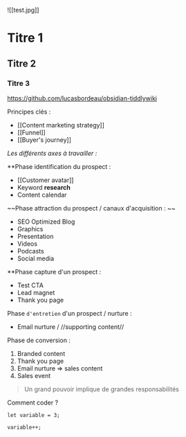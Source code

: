 ![[test.jpg]]

# Titre 1

##  Titre 2

###  Titre 3

https://github.com/lucasbordeau/obsidian-tiddlywiki

Principes clés : 

- [[Content marketing strategy]]
- [[Funnel]]
- [[Buyer's journey]]

*Les différents axes à travailler :*

**Phase identification du prospect :

- [[Customer avatar]]
- Keyword **research**
- Content calendar

~~Phase attraction du prospect / canaux d'acquisition :
~~

- SEO Optimized Blog
- Graphics
- Presentation
- Videos
- Podcasts
- Social media

**Phase capture d'un prospect : 

- Test CTA
- Lead magnet
- Thank you page

Phase `d'entretien` d'un prospect / nurture : 

- Email nurture / //supporting content//

Phase de conversion : 

1. Branded content
2. Thank you page 
3. Email nurture => sales content
4. Sales event


> Un grand pouvoir implique de grandes responsabilités


Comment coder ? 

```
let variable = 3;

variable++;
```
